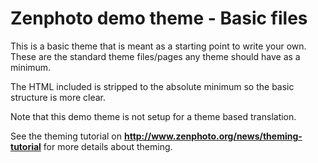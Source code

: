 Zenphoto demo theme - Basic files
==================================

This is a basic theme that is meant as a starting point to write your own. These are the standard theme files/pages any theme should have as a minimum. 

The HTML included is stripped to the absolute minimum so the basic structure is more clear. 

Note that this demo theme is not setup for a theme based translation. 

See the theming tutorial on **http://www.zenphoto.org/news/theming-tutorial** for more details about theming.